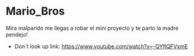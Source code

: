 # Mario_Bros
Mira malparido me llegas a robar el mini proyecto y te parto la madre pendejo!
- Don´t look up
link: https://www.youtube.com/watch?v=-QYflQFVxmE
